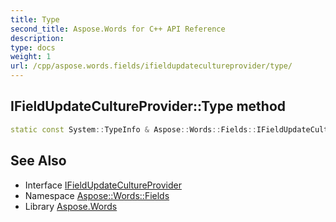 ```yaml
---
title: Type
second_title: Aspose.Words for C++ API Reference
description: 
type: docs
weight: 1
url: /cpp/aspose.words.fields/ifieldupdatecultureprovider/type/
---
```

## IFieldUpdateCultureProvider::Type method




```cpp
static const System::TypeInfo & Aspose::Words::Fields::IFieldUpdateCultureProvider::Type()
```

## See Also

* Interface [IFieldUpdateCultureProvider](../)
* Namespace [Aspose::Words::Fields](../../)
* Library [Aspose.Words](../../../)
